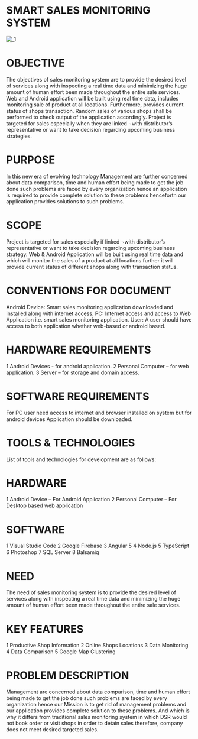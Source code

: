 
# SMART SALES MONITORING SYSTEM
![_1](https://user-images.githubusercontent.com/31346514/54197391-9c2e7280-44e5-11e9-8540-3148b784c247.png)


# OBJECTIVE
The objectives of sales monitoring system are to provide the desired level of services along with inspecting a real time data and minimizing the huge amount of human effort been made throughout the entire sale services.
Web and Android application will be built using real time data, includes monitoring sale of product at all locations. Furthermore, provides current status of shops transaction. Random sales of various shops shall be performed to check output of the application accordingly.
Project is targeted for sales especially when they are linked ¬with distributor’s representative or want to take decision regarding upcoming business strategies.

# PURPOSE
In this new era of evolving technology Management are further concerned about data comparison, time and human effort being made to get the job done such problems are faced by every organization hence an application is required to provide complete solution to these problems henceforth our application provides solutions to such problems.

# SCOPE
Project is targeted for sales especially if linked ¬with distributor’s representative or want to take decision regarding upcoming business strategy. Web & Android Application will be built using real time data and which will monitor the sales of a product at all locations further it will provide current status of different shops along with transaction status.

# CONVENTIONS FOR DOCUMENT
Android Device: Smart sales monitoring application downloaded and installed along with internet access.
PC: Internet access and access to Web Application i.e. smart sales monitoring application.
User: A user should have access to both application whether web-based or android based.

# HARDWARE REQUIREMENTS
1	Android Devices - for android application. 
2	Personal Computer – for web application. 
3	Server – for storage and domain access.

# SOFTWARE REQUIREMENTS
For PC user need access to internet and browser installed on system but for android devices Application should be downloaded.

# TOOLS & TECHNOLOGIES
List of tools and technologies for development are as follows:

# HARDWARE
1	Android Device – For Android Application
2	Personal Computer – For Desktop based web application

# SOFTWARE
1	Visual Studio Code
2	Google Firebase
3	Angular 5
4	Node.js
5	TypeScript
6	Photoshop
7	SQL Server
8	Balsamiq

# NEED
The need of sales monitoring system is to provide the desired level of services along with inspecting a real time data and minimizing the huge amount of human effort been made throughout the entire sale services.

# KEY FEATURES
1	Productive Shop Information
2	Online Shops Locations
3	Data Monitoring
4	Data Comparison
5	Google Map Clustering

# PROBLEM DESCRIPTION
Management are concerned about data comparison, time and human effort being made to get the job done such problems are faced by every organization hence our Mission is to get rid of management problems and our application provides complete solution to these problems. And which is why it differs from traditional sales monitoring system in which DSR would not book order or visit shops in order to detain sales therefore, company does not meet desired targeted sales.


